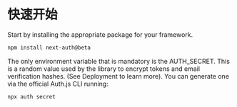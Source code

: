 # 快速开始

Start by installing the appropriate package for your framework.

```bash
npm install next-auth@beta
```

The only environment variable that is mandatory is the AUTH_SECRET. This is a random value used by the library to encrypt tokens and email verification hashes. (See Deployment to learn more). You can generate one via the official Auth.js CLI running:

```bash
npx auth secret
```
